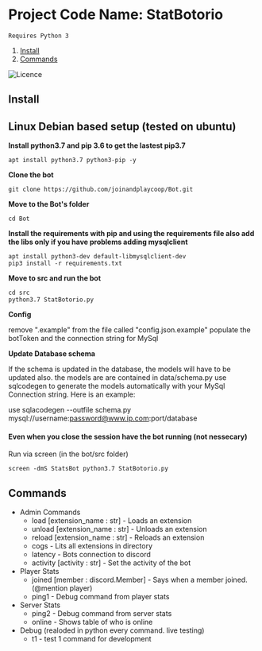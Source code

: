 # Project Code Name: StatBotorio #

`Requires Python 3`

1. [Install](#install "Goto install")
2. [Commands](#commands "Goto commands")


![Licence](https://licensebuttons.net/l/by-nc-sa/4.0/88x31.png)

## Install ##
## Linux Debian based setup (tested on ubuntu)

**Install python3.7 and pip 3.6 to get the lastest pip3.7**
```
apt install python3.7 python3-pip -y
```

**Clone the bot**
```
git clone https://github.com/joinandplaycoop/Bot.git
```
**Move to the Bot's folder**
```
cd Bot
```
**Install the requirements with pip and using the requirements file also add the libs only if you have problems adding mysqlclient**
```
apt install python3-dev default-libmysqlclient-dev
pip3 install -r requirements.txt
```
**Move to src and run the bot**

```
cd src
python3.7 StatBotorio.py
```

**Config**

remove ".example" from the file called "config.json.example"
populate the botToken and the connection string for MySql

**Update Database schema**

If the schema is updated in the database, the models will have to be updated also.
the models are are contained in data/schema.py
use sqlcodegen to generate the models automatically with your MySql Connection string.
Here is an example:

use sqlacodegen --outfile schema.py mysql://username:password@www.ip.com:port/database

#### Even when you close the session have the bot running (not nessecary)

Run via screen (in the bot/src folder)
```
screen -dmS StatsBot python3.7 StatBotorio.py
```
## Commands ##
* Admin Commands
  * load [extension_name : str] - Loads an extension
  * unload [extension_name : str] - Unloads an extension
  * reload [extension_name : str] - Reloads an extension
  * cogs - Lits all extensions in directory
  * latency - Bots connection to discord
  * activity [activity : str] - Set the activity of the bot
* Player Stats
  * joined [member : discord.Member] - Says when a member joined.  (@mention player)  
  * ping1 - Debug command from player stats
* Server Stats
  * ping2 - Debug command from server stats
  * online - Shows table of who is online
* Debug (realoded in python every command.  live testing)
  * t1 - test 1 command for development
  
